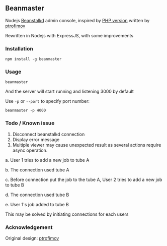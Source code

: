 ## BeanmasterNodejs [Beanstalkd](http://kr.github.io/beanstalkd/) admin console, inspired by [PHP version](https://github.com/ptrofimov/beanstalk_console) written by [ptrofimov](https://github.com/ptrofimov)Rewritten in Nodejs with ExpressJS, with some improvements### Installation```npm install -g beanmaster```### Usage```beanmaster```And the server will start running and listening 3000 by defaultUse `-p` or `--port` to specify port number:```beanmaster -p 4000```### Todo / Known issue1. Disconnect beanstalkd connection2. Display error message3. Multiple viewer may cause unexpected result as several actions require async operation.  a. User 1 tries to add a new job to tube A  b. The connection used tube A    c. Before connection put the job to the tube A, User 2 tries to add a new job to tube B    d. The connection used tube B    e. User 1's job added to tube B  This may be solved by initiating connections for each users### AcknowledgementOriginal design: [ptrofimov](https://github.com/ptrofimov)